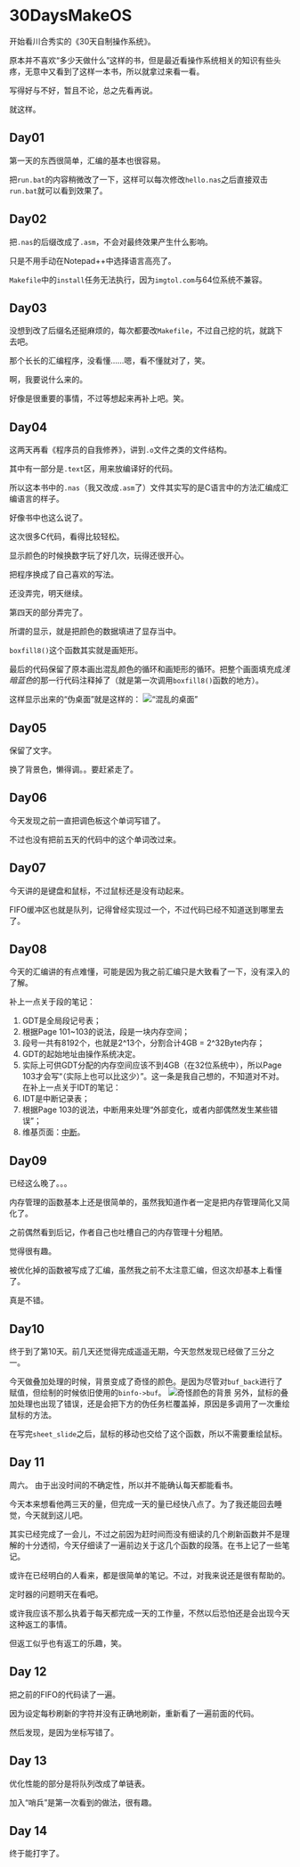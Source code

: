# 30DaysMakeOS
开始看川合秀实的《30天自制操作系统》。

原本并不喜欢“多少天做什么”这样的书，但是最近看操作系统相关的知识有些头疼，无意中又看到了这样一本书，所以就拿过来看一看。

写得好与不好，暂且不论，总之先看再说。

就这样。

## Day01
第一天的东西很简单，汇编的基本也很容易。

把`run.bat`的内容稍微改了一下，这样可以每次修改`hello.nas`之后直接双击`run.bat`就可以看到效果了。

## Day02
把`.nas`的后缀改成了`.asm`，不会对最终效果产生什么影响。

只是不用手动在Notepad++中选择语言高亮了。

`Makefile`中的`install`任务无法执行，因为`imgtol.com`与64位系统不兼容。

## Day03
没想到改了后缀名还挺麻烦的，每次都要改`Makefile`，不过自己挖的坑，就跳下去吧。

那个长长的汇编程序，没看懂……嗯，看不懂就对了，笑。

啊，我要说什么来的。

好像是很重要的事情，不过等想起来再补上吧。笑。
## Day04
这两天再看《程序员的自我修养》，讲到`.o`文件之类的文件结构。

其中有一部分是`.text`区，用来放编译好的代码。

所以这本书中的`.nas`（我又改成`.asm`了）文件其实写的是C语言中的方法汇编成汇编语言的样子。

好像书中也这么说了。

这次很多C代码，看得比较轻松。

显示颜色的时候换数字玩了好几次，玩得还很开心。

把程序换成了自己喜欢的写法。

还没弄完，明天继续。

第四天的部分弄完了。

所谓的显示，就是把颜色的数据填进了显存当中。

`boxfill8()`这个函数其实就是画矩形。

最后的代码保留了原本画出混乱颜色的循环和画矩形的循环。把整个画面填充成*浅暗蓝色*的那一行代码注释掉了（就是第一次调用`boxfill8()`函数的地方）。

这样显示出来的“伪桌面”就是这样的：
![“混乱的桌面”](https://github.com/nagisatk/30DaysMakeOS/blob/master/day04/desktop.jpg)
## Day05
保留了文字。

换了背景色，懒得调。。要赶紧走了。
## Day06
今天发现之前一直把调色板这个单词写错了。

不过也没有把前五天的代码中的这个单词改过来。
## Day07
今天讲的是键盘和鼠标，不过鼠标还是没有动起来。

FIFO缓冲区也就是队列，记得曾经实现过一个，不过代码已经不知道送到哪里去了。
## Day08
今天的汇编讲的有点难懂，可能是因为我之前汇编只是大致看了一下，没有深入的了解。

补上一点关于段的笔记：
1. GDT是全局段记号表；
2. 根据Page 101~103的说法，段是一块内存空间；
3. 段号一共有8192个，也就是2^13个，分割合计4GB = 2^32Byte内存；
4. GDT的起始地址由操作系统决定。
5. 实际上可供GDT分配的内存空间应该不到4GB（在32位系统中），所以Page 103才会写“（实际上也可以比这少）”。这一条是我自己想的，不知道对不对。
在补上一点关于IDT的笔记：
1. IDT是中断记录表；
2. 根据Page 103的说法，中断用来处理“外部变化，或者内部偶然发生某些错误”；
3. 维基页面：[中断](https://zh.wikipedia.org/wiki/%E4%B8%AD%E6%96%B7)。
## Day09
已经这么晚了。。。

内存管理的函数基本上还是很简单的，虽然我知道作者一定是把内存管理简化又简化了。

之前偶然看到后记，作者自己也吐槽自己的内存管理十分粗陋。

觉得很有趣。

被优化掉的函数被写成了汇编，虽然我之前不太注意汇编，但这次却基本上看懂了。

真是不错。
## Day10
终于到了第10天。前几天还觉得完成遥遥无期，今天忽然发现已经做了三分之一。

今天做叠加处理的时候，背景变成了奇怪的颜色。是因为尽管对`buf_back`进行了赋值，但绘制的时候依旧使用的`binfo->buf`。
![奇怪颜色的背景](https://github.com/nagisatk/30DaysMakeOS/blob/master/day10/stange_color_background.png)
另外，鼠标的叠加处理也出现了错误，还是会把下方的伪任务栏覆盖掉，原因是多调用了一次重绘鼠标的方法。

在写完`sheet_slide`之后，鼠标的移动也交给了这个函数，所以不需要重绘鼠标。
## Day 11
周六。
由于出没时间的不确定性，所以并不能确认每天都能看书。

今天本来想看他两三天的量，但完成一天的量已经快八点了。为了我还能回去睡觉，今天就到这儿吧。

其实已经完成了一会儿，不过之前因为赶时间而没有细读的几个刷新函数并不是理解的十分透彻，今天仔细读了一遍前边关于这几个函数的段落。在书上记了一些笔记。

或许在已经明白的人看来，都是很简单的笔记。不过，对我来说还是很有帮助的。

定时器的问题明天在看吧。

或许我应该不那么执着于每天都完成一天的工作量，不然以后恐怕还是会出现今天这种返工的事情。

但返工似乎也有返工的乐趣，笑。
## Day 12
把之前的FIFO的代码读了一遍。

因为设定每秒刷新的字符并没有正确地刷新，重新看了一遍前面的代码。

然后发现，是因为坐标写错了。
## Day 13
优化性能的部分是将队列改成了单链表。

加入“哨兵”是第一次看到的做法，很有趣。
## Day 14
终于能打字了。